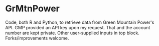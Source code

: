 # GrMtnPower
Code, both R and Python, to retrieve data from Green Mountain Power's API.
GMP provided an API key upon my request.
That and the account number are kept private.
Other user-supplied inputs in top block.
Forks/improvements welcome.
